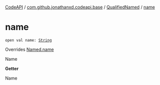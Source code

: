 [CodeAPI](../../index.md) / [com.github.jonathanxd.codeapi.base](../index.md) / [QualifiedNamed](index.md) / [name](.)

# name

`open val name: `[`String`](https://kotlinlang.org/api/latest/jvm/stdlib/kotlin/-string/index.html)

Overrides [Named.name](../-named/name.md)

Name

**Getter**

Name

